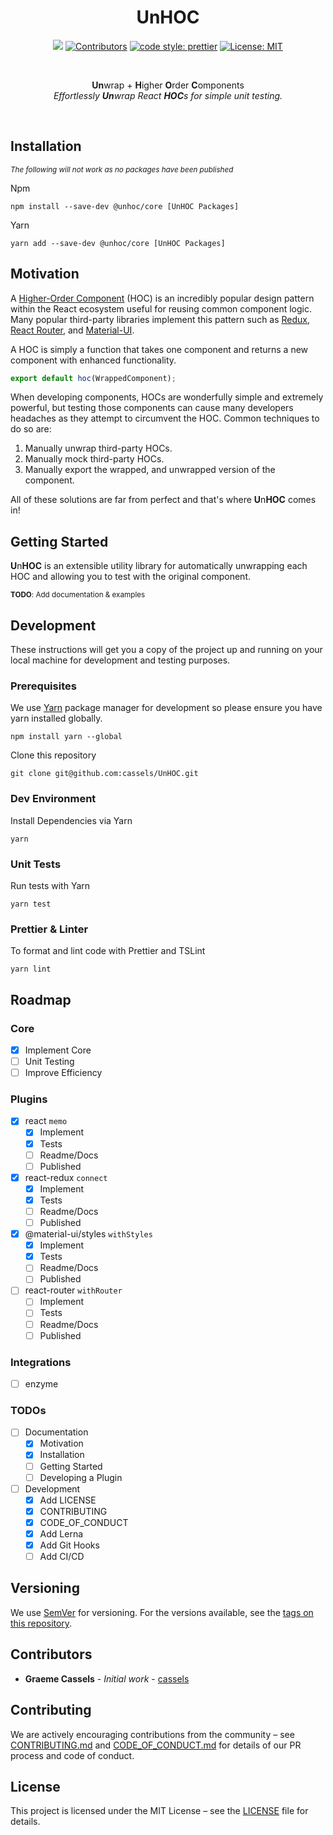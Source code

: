 <h1 align="center">UnHOC</h1>

<div align="center">

[![](https://img.shields.io/travis/cassels/unhoc/master.svg)](https://travis-ci.org/cassels/UnHOC)
[![Contributors](https://img.shields.io/github/contributors/cassels/unhoc.svg?style=flat-square)](README.md#Contributors)
[![code style: prettier](https://img.shields.io/badge/code_style-prettier-ff69b4.svg?style=flat-square)](https://github.com/prettier/prettier)
[![License: MIT](https://img.shields.io/github/license/cassels/unhoc.svg?style=flat-square)](LICENSE)

<br>

**Un**wrap + **H**igher **O**rder **C**omponents  
_Effortlessly **Un**wrap React **HOC**s for simple unit testing._

<br>

</div>

## Installation

<sub>_The following will not work as no packages have been published_</sub>

Npm

```
npm install --save-dev @unhoc/core [UnHOC Packages]
```

Yarn

```
yarn add --save-dev @unhoc/core [UnHOC Packages]
```

## Motivation

A [Higher-Order Component](https://reactjs.org/docs/higher-order-components.html) (HOC) is an incredibly popular design pattern within the React ecosystem useful for reusing common component logic. Many popular third-party libraries implement this pattern such as [Redux](https://github.com/reduxjs/redux), [React Router](https://github.com/ReactTraining/react-router), and [Material-UI](https://github.com/mui-org/material-ui).

A HOC is simply a function that takes one component and returns a new component with enhanced functionality.

```js
export default hoc(WrappedComponent);
```

When developing components, HOCs are wonderfully simple and extremely powerful, but testing those components can cause many developers headaches as they attempt to circumvent the HOC. Common techniques to do so are:

1. Manually unwrap third-party HOCs.
2. Manually mock third-party HOCs.
3. Manually export the wrapped, and unwrapped version of the component.

All of these solutions are far from perfect and that's where **U**n**HOC** comes in!

## Getting Started

**U**n**HOC** is an extensible utility library for automatically unwrapping each HOC and allowing you to test with the original component.

<sub>**TODO**: Add documentation & examples</sub>

## Development

These instructions will get you a copy of the project up and running on your local machine for development and testing purposes.

### Prerequisites

We use [Yarn](https://yarnpkg.com/lang/en/) package manager for development so please ensure you have yarn installed globally.

```
npm install yarn --global
```

Clone this repository

```
git clone git@github.com:cassels/UnHOC.git
```

### Dev Environment

Install Dependencies via Yarn

```
yarn
```

### Unit Tests

Run tests with Yarn

```
yarn test
```

### Prettier & Linter

To format and lint code with Prettier and TSLint

```
yarn lint
```

## Roadmap

### Core

- [x] Implement Core
- [ ] Unit Testing
- [ ] Improve Efficiency

### Plugins

- [x] react `memo`
  - [x] Implement
  - [x] Tests
  - [ ] Readme/Docs
  - [ ] Published
- [x] react-redux `connect`
  - [x] Implement
  - [x] Tests
  - [ ] Readme/Docs
  - [ ] Published
- [x] @material-ui/styles `withStyles`
  - [x] Implement
  - [x] Tests
  - [ ] Readme/Docs
  - [ ] Published
- [ ] react-router `withRouter`
  - [ ] Implement
  - [ ] Tests
  - [ ] Readme/Docs
  - [ ] Published

### Integrations

- [ ] enzyme

### TODOs

- [ ] Documentation
  - [x] Motivation
  - [x] Installation
  - [ ] Getting Started
  - [ ] Developing a Plugin
- [ ] Development
  - [x] Add LICENSE
  - [x] CONTRIBUTING
  - [x] CODE_OF_CONDUCT
  - [x] Add Lerna
  - [x] Add Git Hooks
  - [ ] Add CI/CD

## Versioning

We use [SemVer](http://semver.org/) for versioning. For the versions available, see the [tags on this repository](https://github.com/cassels/unhoc/tags).

## Contributors

- **Graeme Cassels** - _Initial work_ - [cassels](https://github.com/cassels)

## Contributing

We are actively encouraging contributions from the community – see [CONTRIBUTING.md](CONTRIBUTING.md) and [CODE_OF_CONDUCT.md](CODE_OF_CONDUCT.md) for details of our PR process and code of conduct.

## License

This project is licensed under the MIT License – see the [LICENSE](LICENSE) file for details.

